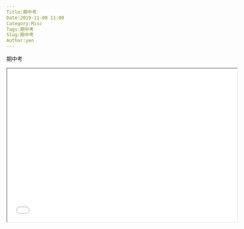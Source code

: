 ```yaml
---
Title:期中考
Date:2019-11-08 11:00
Category:Misc
Tags:期中考
Slug:期中考
Author:yen
---
```


期中考

<!--PELICAN_END_SUMMARY -->

<iframe width="600" height="400" src="//www.youtube.com/embed/4AfjxMv242A" allowfullscreen="allowfullscreen"></iframe>